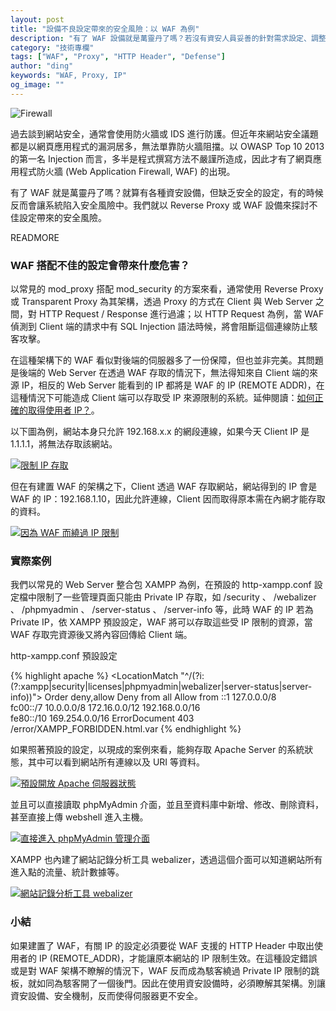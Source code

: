 ```yaml
---
layout: post
title: "設備不良設定帶來的安全風險：以 WAF 為例"
description: "有了 WAF 設備就是萬靈丹了嗎？若沒有資安人員妥善的針對需求設定、調整架構，很可能反而因為資安設備而帶來風險。本文將以 WAF 為例，探討不良設定的設備帶來的危害。"
category: "技術專欄"
tags: ["WAF", "Proxy", "HTTP Header", "Defense"]
author: "ding"
keywords: "WAF, Proxy, IP"
og_image: ""
---
```



![Firewall](https://farm7.staticflickr.com/6155/6183500441_5de4a999eb_z.jpg)
<!-- Credit: https://www.flickr.com/photos/briannabites/6183500441/ -->

過去談到網站安全，通常會使用防火牆或 IDS 進行防護。但近年來網站安全議題都是以網頁應用程式的漏洞居多，無法單靠防火牆阻擋。以 OWASP Top 10 2013 的第一名 Injection 而言，多半是程式撰寫方法不嚴謹所造成，因此才有了網頁應用程式防火牆 (Web Application Firewall, WAF) 的出現。

有了 WAF 就是萬靈丹了嗎？就算有各種資安設備，但缺乏安全的設定，有的時候反而會讓系統陷入安全風險中。我們就以 Reverse Proxy 或 WAF 設備來探討不佳設定帶來的安全風險。

READMORE

### WAF 搭配不佳的設定會帶來什麼危害？

以常見的 mod_proxy 搭配 mod_security 的方案來看，通常使用 Reverse Proxy 或 Transparent Proxy 為其架構，透過 Proxy 的方式在 Client 與 Web Server 之間，對 HTTP Request / Response 進行過濾；以 HTTP Request 為例，當 WAF 偵測到 Client 端的請求中有 SQL Injection 語法時候，將會阻斷這個連線防止駭客攻擊。

在這種架構下的 WAF 看似對後端的伺服器多了一份保障，但也並非完美。其問題是後端的 Web Server 在透過 WAF 存取的情況下，無法得知來自 Client 端的來源 IP，相反的 Web Server 能看到的 IP 都將是 WAF 的 IP (REMOTE ADDR)，在這種情況下可能造成 Client 端可以存取受 IP 來源限制的系統。延伸閱讀：[如何正確的取得使用者 IP？](http://devco.re/blog/2014/06/19/client-ip-detection/)。

以下圖為例，網站本身只允許 192.168.x.x 的網段連線，如果今天 Client IP 是 1.1.1.1，將無法存取該網站。

[![限制 IP 存取](https://lh5.googleusercontent.com/-83jVqsSvAXA/U8jvgKw26VI/AAAAAAAAAjU/J_ss99PvApw/w566-h150-no/2014-07-11-waf-configuration-security-issue-01.png "限制 IP 存取")](https://lh5.googleusercontent.com/-83jVqsSvAXA/U8jvgKw26VI/AAAAAAAAAjU/J_ss99PvApw/s2560/2014-07-11-waf-configuration-security-issue-01.png)

但在有建置 WAF 的架構之下，Client 透過 WAF 存取網站，網站得到的 IP 會是 WAF 的 IP：192.168.1.10，因此允許連線，Client 因而取得原本需在內網才能存取的資料。

[![因為 WAF 而繞過 IP 限制](https://lh3.googleusercontent.com/-hlQZaYZcEZE/U8jvhb5DHoI/AAAAAAAAAjw/jb2tUe10cl8/w784-h233-no/2014-07-11-waf-configuration-security-issue-02.png "因為 WAF 而繞過 IP 限制")](https://lh3.googleusercontent.com/-hlQZaYZcEZE/U8jvhb5DHoI/AAAAAAAAAjw/jb2tUe10cl8/s2560/2014-07-11-waf-configuration-security-issue-02.png)

### 實際案例

我們以常見的 Web Server 整合包 XAMPP 為例，在預設的 http-xampp.conf 設定檔中限制了一些管理頁面只能由 Private IP 存取，如 /security 、 /webalizer 、 /phpmyadmin 、 /server-status 、 /server-info 等，此時 WAF 的 IP 若為 Private IP，依 XAMPP 預設設定，WAF 將可以存取這些受 IP 限制的資源，當 WAF 存取完資源後又將內容回傳給 Client 端。

http-xampp.conf 預設設定

{% highlight apache %}
<LocationMatch "^/(?i:(?:xampp|security|licenses|phpmyadmin|webalizer|server-status|server-info))">
        Order deny,allow
        Deny from all
        Allow from ::1 127.0.0.0/8 \
                fc00::/7 10.0.0.0/8 172.16.0.0/12 192.168.0.0/16 \
                fe80::/10 169.254.0.0/16
         ErrorDocument 403 /error/XAMPP_FORBIDDEN.html.var
</LocationMatch>
{% endhighlight %}

如果照著預設的設定，以現成的案例來看，能夠存取 Apache Server 的系統狀態，其中可以看到網站所有連線以及 URI 等資料。

[![預設開放 Apache 伺服器狀態](https://lh5.googleusercontent.com/-EO9Rkiws9UI/U8jvhN47OoI/AAAAAAAAAj0/huRQZAHBaWM/w827-h678-no/2014-07-11-waf-configuration-security-issue-05.png "預設開放 Apache 伺服器狀態")](https://lh5.googleusercontent.com/-EO9Rkiws9UI/U8jvhN47OoI/AAAAAAAAAj0/huRQZAHBaWM/s2560/2014-07-11-waf-configuration-security-issue-05.png)

並且可以直接讀取 phpMyAdmin 介面，並且至資料庫中新增、修改、刪除資料，甚至直接上傳 webshell 進入主機。

[![直接進入 phpMyAdmin 管理介面](https://lh4.googleusercontent.com/-qLCILB4qbsI/U8jvhvJxMHI/AAAAAAAAAkQ/JrGBK7N2SgQ/w860-h678-no/2014-07-11-waf-configuration-security-issue-06.png "直接進入 phpMyAdmin 管理介面")](https://lh4.googleusercontent.com/-qLCILB4qbsI/U8jvhvJxMHI/AAAAAAAAAkQ/JrGBK7N2SgQ/s2560/2014-07-11-waf-configuration-security-issue-06.png)

XAMPP 也內建了網站記錄分析工具 webalizer，透過這個介面可以知道網站所有進入點的流量、統計數據等。

[![網站記錄分析工具 webalizer](https://lh6.googleusercontent.com/-22UDz3CWOzw/U8jvig8XCfI/AAAAAAAAAkM/JlDEr1YQXL4/w860-h678-no/2014-07-11-waf-configuration-security-issue-09.png "網站記錄分析工具 webalizer")](https://lh6.googleusercontent.com/-22UDz3CWOzw/U8jvig8XCfI/AAAAAAAAAkM/JlDEr1YQXL4/s2560/2014-07-11-waf-configuration-security-issue-09.png)

### 小結

如果建置了 WAF，有關 IP 的設定必須要從 WAF 支援的 HTTP Header 中取出使用者的 IP (REMOTE_ADDR)，才能讓原本網站的 IP 限制生效。在這種設定錯誤或是對 WAF 架構不瞭解的情況下，WAF 反而成為駭客繞過 Private IP 限制的跳板，就如同為駭客開了一個後門。因此在使用資安設備時，必須瞭解其架構。別讓資安設備、安全機制，反而使得伺服器更不安全。

